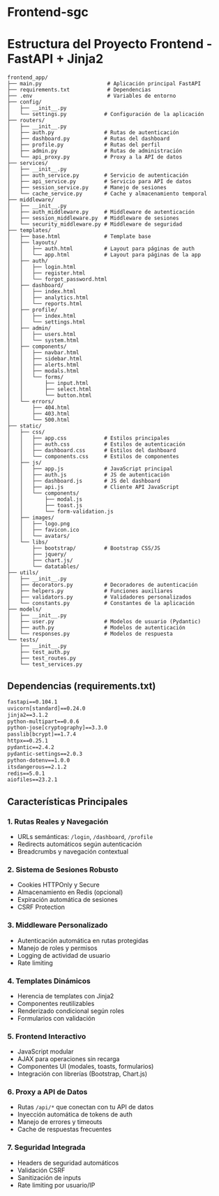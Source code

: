 # Frontend-sgc

# Estructura del Proyecto Frontend - FastAPI + Jinja2

```
frontend_app/
├── main.py                     # Aplicación principal FastAPI
├── requirements.txt            # Dependencias
├── .env                        # Variables de entorno
├── config/
│   ├── __init__.py
│   └── settings.py            # Configuración de la aplicación
├── routers/
│   ├── __init__.py
│   ├── auth.py                # Rutas de autenticación
│   ├── dashboard.py           # Rutas del dashboard
│   ├── profile.py             # Rutas del perfil
│   ├── admin.py               # Rutas de administración
│   └── api_proxy.py           # Proxy a la API de datos
├── services/
│   ├── __init__.py
│   ├── auth_service.py        # Servicio de autenticación
│   ├── api_service.py         # Servicio para API de datos
│   ├── session_service.py     # Manejo de sesiones
│   └── cache_service.py       # Cache y almacenamiento temporal
├── middleware/
│   ├── __init__.py
│   ├── auth_middleware.py     # Middleware de autenticación
│   ├── session_middleware.py  # Middleware de sesiones
│   └── security_middleware.py # Middleware de seguridad
├── templates/
│   ├── base.html              # Template base
│   ├── layouts/
│   │   ├── auth.html          # Layout para páginas de auth
│   │   └── app.html           # Layout para páginas de la app
│   ├── auth/
│   │   ├── login.html
│   │   ├── register.html
│   │   └── forgot_password.html
│   ├── dashboard/
│   │   ├── index.html
│   │   ├── analytics.html
│   │   └── reports.html
│   ├── profile/
│   │   ├── index.html
│   │   └── settings.html
│   ├── admin/
│   │   ├── users.html
│   │   └── system.html
│   ├── components/
│   │   ├── navbar.html
│   │   ├── sidebar.html
│   │   ├── alerts.html
│   │   ├── modals.html
│   │   └── forms/
│   │       ├── input.html
│   │       ├── select.html
│   │       └── button.html
│   └── errors/
│       ├── 404.html
│       ├── 403.html
│       └── 500.html
├── static/
│   ├── css/
│   │   ├── app.css            # Estilos principales
│   │   ├── auth.css           # Estilos de autenticación
│   │   ├── dashboard.css      # Estilos del dashboard
│   │   └── components.css     # Estilos de componentes
│   ├── js/
│   │   ├── app.js             # JavaScript principal
│   │   ├── auth.js            # JS de autenticación
│   │   ├── dashboard.js       # JS del dashboard
│   │   ├── api.js             # Cliente API JavaScript
│   │   └── components/
│   │       ├── modal.js
│   │       ├── toast.js
│   │       └── form-validation.js
│   ├── images/
│   │   ├── logo.png
│   │   ├── favicon.ico
│   │   └── avatars/
│   └── libs/
│       ├── bootstrap/         # Bootstrap CSS/JS
│       ├── jquery/
│       ├── chart.js/
│       └── datatables/
├── utils/
│   ├── __init__.py
│   ├── decorators.py          # Decoradores de autenticación
│   ├── helpers.py             # Funciones auxiliares
│   ├── validators.py          # Validadores personalizados
│   └── constants.py           # Constantes de la aplicación
├── models/
│   ├── __init__.py
│   ├── user.py                # Modelos de usuario (Pydantic)
│   ├── auth.py                # Modelos de autenticación
│   └── responses.py           # Modelos de respuesta
└── tests/
    ├── __init__.py
    ├── test_auth.py
    ├── test_routes.py
    └── test_services.py
```

## Dependencias (requirements.txt)

```txt
fastapi==0.104.1
uvicorn[standard]==0.24.0
jinja2==3.1.2
python-multipart==0.0.6
python-jose[cryptography]==3.3.0
passlib[bcrypt]==1.7.4
httpx==0.25.1
pydantic==2.4.2
pydantic-settings==2.0.3
python-dotenv==1.0.0
itsdangerous==2.1.2
redis==5.0.1
aiofiles==23.2.1
```

## Características Principales

### 1. **Rutas Reales y Navegación**
- URLs semánticas: `/login`, `/dashboard`, `/profile`
- Redirects automáticos según autenticación
- Breadcrumbs y navegación contextual

### 2. **Sistema de Sesiones Robusto**
- Cookies HTTPOnly y Secure
- Almacenamiento en Redis (opcional)
- Expiración automática de sesiones
- CSRF Protection

### 3. **Middleware Personalizado**
- Autenticación automática en rutas protegidas
- Manejo de roles y permisos
- Logging de actividad de usuario
- Rate limiting

### 4. **Templates Dinámicos**
- Herencia de templates con Jinja2
- Componentes reutilizables
- Renderizado condicional según roles
- Formularios con validación

### 5. **Frontend Interactivo**
- JavaScript modular
- AJAX para operaciones sin recarga
- Componentes UI (modales, toasts, formularios)
- Integración con librerías (Bootstrap, Chart.js)

### 6. **Proxy a API de Datos**
- Rutas `/api/*` que conectan con tu API de datos
- Inyección automática de tokens de auth
- Manejo de errores y timeouts
- Cache de respuestas frecuentes

### 7. **Seguridad Integrada**
- Headers de seguridad automáticos
- Validación CSRF
- Sanitización de inputs
- Rate limiting por usuario/IP